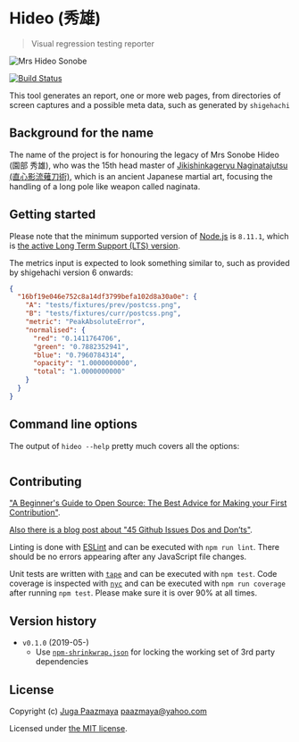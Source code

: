 # Hideo (秀雄)

> Visual regression testing reporter

![Mrs Hideo Sonobe](./logo.png)

[![Build Status](https://semaphoreci.com/api/v1/paazmaya/hideo/branches/master/shields_badge.svg)](https://semaphoreci.com/paazmaya/hideo)

This tool generates an report, one or more web pages, from directories of screen captures and a possible meta data, such as generated by `shigehachi`

## Background for the name

The name of the project is for honouring the legacy of Mrs Sonobe Hideo (園部 秀雄),
who was the 15th head master of
[Jikishinkageryu Naginatajutsu (直心影流薙刀術)](https://naginata.fi/en/koryu),
which is an ancient Japanese martial art, focusing the handling of a long pole like weapon
called naginata.

## Getting started

Please note that the minimum supported version of [Node.js](https://nodejs.org/en/) is `8.11.1`, which is [the active Long Term Support (LTS) version](https://github.com/nodejs/Release#release-schedule).

The metrics input is expected to look something similar to, such as provided by shigehachi version 6 onwards:

```json
{
  "16bf19e046e752c8a14df3799befa102d8a30a0e": {
    "A": "tests/fixtures/prev/postcss.png",
    "B": "tests/fixtures/curr/postcss.png",
    "metric": "PeakAbsoluteError",
    "normalised": {
      "red": "0.1411764706",
      "green": "0.7882352941",
      "blue": "0.7960784314",
      "opacity": "1.0000000000",
      "total": "1.0000000000"
    }
  }
}
```

## Command line options

The output of `hideo --help` pretty much covers all the options:

```sh
```

## Contributing

["A Beginner's Guide to Open Source: The Best Advice for Making your First Contribution"](http://www.erikaheidi.com/blog/a-beginners-guide-to-open-source-the-best-advice-for-making-your-first-contribution/).

[Also there is a blog post about "45 Github Issues Dos and Don’ts"](https://davidwalsh.name/45-github-issues-dos-donts).

Linting is done with [ESLint](http://eslint.org) and can be executed with `npm run lint`.
There should be no errors appearing after any JavaScript file changes.

Unit tests are written with [`tape`](https://github.com/substack/tape) and can be executed with `npm test`.
Code coverage is inspected with [`nyc`](https://github.com/istanbuljs/nyc) and
can be executed with `npm run coverage` after running `npm test`.
Please make sure it is over 90% at all times.

## Version history

* `v0.1.0` (2019-05-)
  - Use [`npm-shrinkwrap.json`](https://docs.npmjs.com/files/shrinkwrap.json) for locking the working set of 3rd party dependencies

## License

Copyright (c) [Juga Paazmaya](https://paazmaya.fi) <paazmaya@yahoo.com>

Licensed under [the MIT license](./LICENSE).
